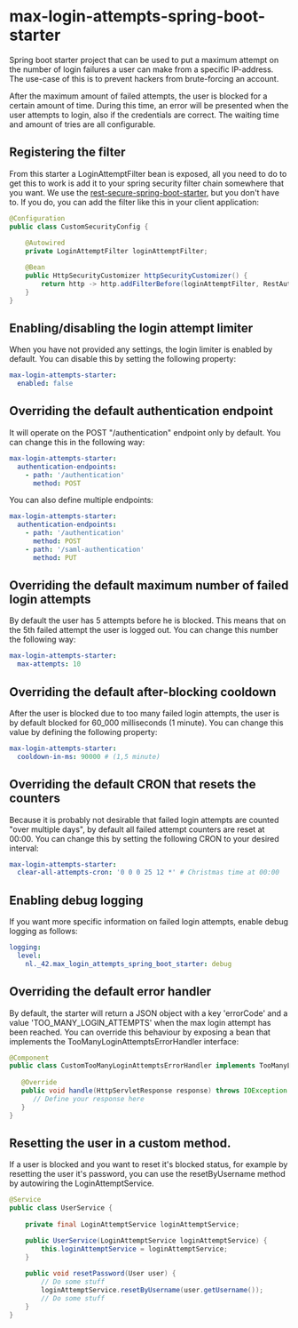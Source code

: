 # max-login-attempts-spring-boot-starter

Spring boot starter project that can be used to put a maximum attempt on
the number of login failures a user can make from a specific IP-address. 
The use-case of this is to prevent hackers from brute-forcing an account.

After the maximum amount of failed attempts, the user is blocked for a certain
amount of time. During this time, an error will be presented when the user attempts
to login, also if the credentials are correct. The waiting time and amount of tries
are all configurable.

## Registering the filter

From this starter a LoginAttemptFilter bean is exposed, all you need to do to get
this to work is add it to your spring security filter chain somewhere that you want.
We use the [rest-secure-spring-boot-starter](https://github.com/42BV/rest-secure-spring-boot-starter),
but you don't have to. If you do, you can add the filter like this in your client application:

```java
@Configuration
public class CustomSecurityConfig {
    
    @Autowired
    private LoginAttemptFilter loginAttemptFilter;

    @Bean
    public HttpSecurityCustomizer httpSecurityCustomizer() {
        return http -> http.addFilterBefore(loginAttemptFilter, RestAuthenticationFilter.class);
    }
}
```

## Enabling/disabling the login attempt limiter

When you have not provided any settings, the login limiter is enabled by default. You can
disable this by setting the following property:

```yaml
max-login-attempts-starter:
  enabled: false
```

## Overriding the default authentication endpoint

It will operate on the POST "/authentication" endpoint only by default. You can change this
in the following way:

```yaml
max-login-attempts-starter:
  authentication-endpoints:
    - path: '/authentication'
      method: POST
```

You can also define multiple endpoints:

 ```yaml
 max-login-attempts-starter:
   authentication-endpoints:
     - path: '/authentication'
       method: POST
     - path: '/saml-authentication'
       method: PUT
 ```

## Overriding the default maximum number of failed login attempts

By default the user has 5 attempts before he is blocked. This means that on the 5th failed
attempt the user is logged out. You can change this number the following way:

```yaml
max-login-attempts-starter:
  max-attempts: 10
```

## Overriding the default after-blocking cooldown

After the user is blocked due to too many failed login attempts, the user is by default blocked
for 60_000 milliseconds (1 minute). You can change this value by defining the following property:

```yaml
max-login-attempts-starter:
  cooldown-in-ms: 90000 # (1,5 minute)
``` 

## Overriding the default CRON that resets the counters

Because it is probably not desirable that failed login attempts are counted "over multiple days",
by default all failed attempt counters are reset at 00:00. You can change this by setting the following
CRON to your desired interval:

```yaml
max-login-attempts-starter:
  clear-all-attempts-cron: '0 0 0 25 12 *' # Christmas time at 00:00
```

## Enabling debug logging

If you want more specific information on failed login attempts, enable debug logging as follows:

```yaml
logging:
  level:
    nl._42.max_login_attempts_spring_boot_starter: debug
```

## Overriding the default error handler

By default, the starter will return a JSON object with a key 'errorCode' and a value 'TOO_MANY_LOGIN_ATTEMPTS' when the max login attempt
has been reached. You can override this behaviour by exposing a bean that implements the TooManyLoginAttemptsErrorHandler
interface:

```java
@Component
public class CustomTooManyLoginAttemptsErrorHandler implements TooManyLoginAttemptsErrorHandler {
       
   @Override
   public void handle(HttpServletResponse response) throws IOException {
      // Define your response here
   }
}
```

## Resetting the user in a custom method.

If a user is blocked and you want to reset it's blocked status, for
example by resetting the user it's password, you can use the resetByUsername method
by autowiring the LoginAttemptService.

```java
@Service
public class UserService {
    
    private final LoginAttemptService loginAttemptService;

    public UserService(LoginAttemptService loginAttemptService) {
        this.loginAttemptService = loginAttemptService;
    }
    
    public void resetPassword(User user) {
        // Do some stuff
        loginAttemptService.resetByUsername(user.getUsername());
        // Do some stuff
    }
}
```